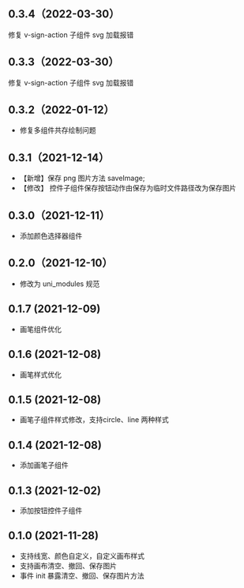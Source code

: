 ## 0.3.4（2022-03-30）
修复 v-sign-action 子组件 svg 加载报错
## 0.3.3（2022-03-30）
修复 v-sign-action 子组件 svg 加载报错
## 0.3.2（2022-01-12）
- 修复多组件共存绘制问题
## 0.3.1（2021-12-14）
-  【新增】保存 png 图片方法 saveImage;
- 【修改】 控件子组件保存按钮动作由保存为临时文件路径改为保存图片
## 0.3.0（2021-12-11）
- 添加颜色选择器组件
## 0.2.0（2021-12-10）
- 修改为 uni_modules 规范
## 0.1.7 (2021-12-09)

- 画笔组件优化

## 0.1.6 (2021-12-08)

- 画笔样式优化

## 0.1.5 (2021-12-08)

- 画笔子组件样式修改，支持circle、line 两种样式

## 0.1.4 (2021-12-08)

- 添加画笔子组件

## 0.1.3 (2021-12-02)

- 添加按钮控件子组件

## 0.1.0 (2021-11-28)

- 支持线宽、颜色自定义，自定义画布样式
- 支持画布清空、撤回、保存图片
- 事件 init 暴露清空、撤回、保存图片方法